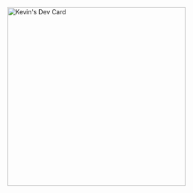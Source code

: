<a href="https://app.daily.dev/kyoko"><img src="https://api.daily.dev/devcards/6fb493323fc949d4b9144050cda31ffb.png?r=u8n" width="400" alt="Kevin's Dev Card"/></a>
